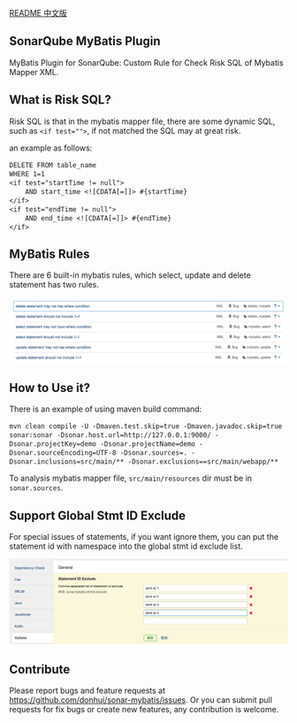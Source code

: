 [README 中文版](README.zh.md)

## SonarQube MyBatis Plugin
MyBatis Plugin for SonarQube: Custom Rule for Check Risk SQL of Mybatis Mapper XML.

## What is Risk SQL?
Risk SQL is that in the mybatis mapper file, there are some dynamic SQL, such as `<if test="">`, 
if not matched the SQL may at great risk.

an example as follows:

```
DELETE FROM table_name
WHERE 1=1
<if test="startTime != null">
    AND start_time <![CDATA[=]]> #{startTime}
</if>
<if test="endTime != null">
    AND end_time <![CDATA[=]]> #{endTime}
</if>
```

## MyBatis Rules
There are 6 built-in mybatis rules, which select, update and delete statement has two rules.

![mybatis-rules](images/mybatis-rules.png)

## How to Use it?
There is an example of using maven build command:
```
mvn clean compile -U -Dmaven.test.skip=true -Dmaven.javadoc.skip=true sonar:sonar -Dsonar.host.url=http://127.0.0.1:9000/ -Dsonar.projectKey=demo -Dsonar.projectName=demo -Dsonar.sourceEncoding=UTF-8 -Dsonar.sources=. -Dsonar.inclusions=src/main/** -Dsonar.exclusions==src/main/webapp/**
```
To analysis mybatis mapper file, `src/main/resources` dir must be in `sonar.sources`.

## Support Global Stmt ID Exclude
For special issues of statements, if you want ignore them, you can put the statement id with namespace into the global stmt id exclude list.

![stmt-id-exclude](images/stmt-id-exclude.png)

## Contribute
Please report bugs and feature requests at https://github.com/donhui/sonar-mybatis/issues.
Or you can submit pull requests for fix bugs or create new features, any contribution is welcome.

